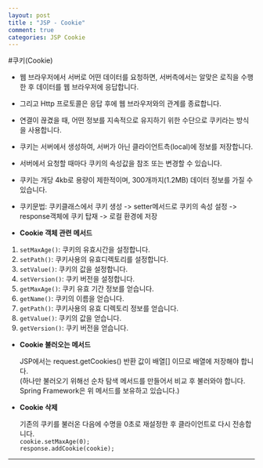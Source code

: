 ```yaml
---
layout: post
title : "JSP - Cookie"
comment: true
categories: JSP Cookie
---
```


#쿠키(Cookie)

- 웹 브라우저에서 서버로 어떤 데이터를 요청하면, 서버측에서는 알맞은 로직을 수행한 후 데이터를 웹 브라우저에 응답합니다.
- 그리고 Http 프로토콜은 응답 후에 웹 브라우저와의 관계를 종료합니다.
- 연결이 끊겼을 때, 어떤 정보를 지속적으로 유지하기 위한 수단으로 쿠키라는 방식을 사용합니다.
- 쿠키는 서버에서 생성하여, 서버가 아닌 클라이언트측(local)에 정보를 저장합니다.
- 서버에서 요청할 때마다 쿠키의 속성값을 참조 또는 변경할 수 있습니다.
- 쿠키는 개당 4kb로 용량이 제한적이며, 300개까지(1.2MB) 데이터 정보를 가질 수 있습니다.

- 쿠키문법: 쿠키클래스에서 쿠키 생성 -> setter메서드로 쿠키의 속성 설정 -> response객체에 쿠키 탑재 -> 로컬 환경에 저장

- **Cookie 객체 관련 메서드**

1. `setMaxAge()`: 쿠키의 유효시간을 설정합니다.
2. `setPath()`: 쿠키사용의 유효디렉토리를 설정합니다.
3. `setValue()`: 쿠키의 값을 설정합니다.
4. `setVersion()`: 쿠키 버전을 설정합니다.
5. `getMaxAge()`: 쿠키 유효 기간 정보를 얻습니다.
6. `getName()`: 쿠키의 이름을 얻습니다.
7. `getPath()`: 쿠키사용의 유효 디렉토리 정보를 얻습니다.
8. `getValue()`: 쿠키의 값을 얻습니다.
9. `getVersion()`: 쿠키 버전을 얻습니다.

- **Cookie 불러오는 메서드**

  JSP에서는 request.getCookies() 반환 값이 배열[] 이므로 배열에 저장해야 합니다.  
(하나만 불러오기 위해선 순차 탐색 메서드를 만들어서 비교 후 불러와야 합니다.
Spring Framework은 위 메서드를 보유하고 있습니다.)  

- **Cookie 삭제**

  기존의 쿠키를 불러온 다음에 수명을 0초로 재설정한 후 클라이언트로 다시 전송합니다.  
  `cookie.setMaxAge(0);`  
  `response.addCookie(cookie);`
___